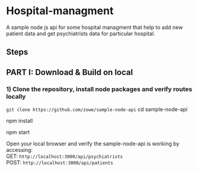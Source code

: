 # Hospital-managment
A sample node js api for some hospital managment that help to add new patient data and get psychiatrists data for particular hospital.

## Steps

## PART I: Download & Build on local

### 1) Clone the repository, install node packages  and verify routes locally

`git clone https://github.com/zowe/sample-node-api`
cd sample-node-api

npm install

npm start

Open your local browser and verify the sample-node-api is working by accessing:     
GET: `http://localhost:3000/api/psychiatrists`   
POST: `http://localhost:3000/api/patients`   
